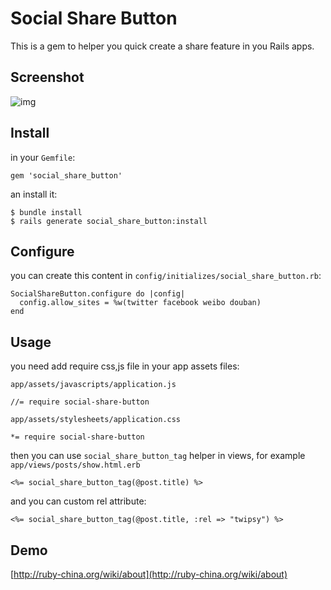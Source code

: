 # Social Share Button

This is a gem to helper you quick create a share feature in you Rails apps.

## Screenshot

![img](http://l.ruby-china.org/photo/00cc56853b29b5d90458d39e855a936d.png)

## Install

in your `Gemfile`:

    gem 'social_share_button'
    
an install it:

    $ bundle install
    $ rails generate social_share_button:install
    
## Configure

you can create this content in `config/initializes/social_share_button.rb`:

    SocialShareButton.configure do |config|
      config.allow_sites = %w(twitter facebook weibo douban)
    end
    
## Usage

you need add require css,js file in your app assets files:

`app/assets/javascripts/application.js`

    //= require social-share-button
    
`app/assets/stylesheets/application.css`

    *= require social-share-button
    
then you can use `social_share_button_tag` helper in views, for example `app/views/posts/show.html.erb`

    <%= social_share_button_tag(@post.title) %>

and you can custom rel attribute:

    <%= social_share_button_tag(@post.title, :rel => "twipsy") %>
    
## Demo

[http://ruby-china.org/wiki/about](http://ruby-china.org/wiki/about)
